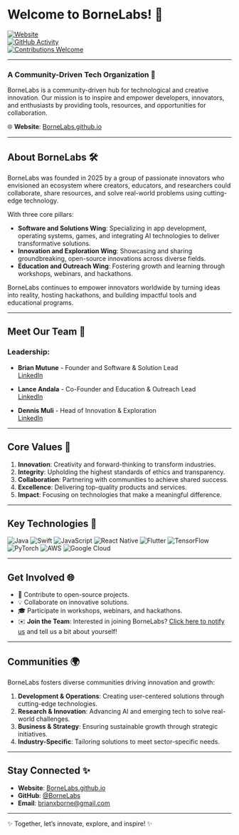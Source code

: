 # **Welcome to BorneLabs!** 🚀


[![Website](https://img.shields.io/badge/Website-Visit%20Here-blue)](https://bornelabs.github.io)  
[![GitHub Activity](https://img.shields.io/github/last-commit/BorneLabs/bornelabs.github.io)](https://github.com/BorneLabs)  
[![Contributions Welcome](https://img.shields.io/badge/Contributions-Welcome-brightgreen)](https://github.com/BorneLabs)  

---

### **A Community-Driven Tech Organization** 🤝  
BorneLabs is a community-driven hub for technological and creative innovation. Our mission is to inspire and empower developers, innovators, and enthusiasts by providing tools, resources, and opportunities for collaboration.

🌐 **Website**: [BorneLabs.github.io](https://bornelabs.github.io)

---

## **About BorneLabs** 🛠️

BorneLabs was founded in 2025 by a group of passionate innovators who envisioned an ecosystem where creators, educators, and researchers could collaborate, share resources, and solve real-world problems using cutting-edge technology. 

With three core pillars:

- **Software and Solutions Wing**: Specializing in app development, operating systems, games, and integrating AI technologies to deliver transformative solutions.
- **Innovation and Exploration Wing**: Showcasing and sharing groundbreaking, open-source innovations across diverse fields.
- **Education and Outreach Wing**: Fostering growth and learning through workshops, webinars, and hackathons.

BorneLabs continues to empower innovators worldwide by turning ideas into reality, hosting hackathons, and building impactful tools and educational programs.

---

## **Meet Our Team** 👥

### Leadership:

- **Brian Mutune** - Founder and Software & Solution Lead  
  [LinkedIn](https://www.linkedin.com/in/brian-mutune/)  

- **Lance Andala** - Co-Founder and Education & Outreach Lead  
  [LinkedIn](https://www.linkedin.com/in/lance-andala-75303b281/)  

- **Dennis Muli** - Head of Innovation & Exploration  
  [LinkedIn](https://www.linkedin.com/in/dennis-muli-31720633a/)  

---

## **Core Values** 🌟

1. **Innovation**: Creativity and forward-thinking to transform industries.
2. **Integrity**: Upholding the highest standards of ethics and transparency.
3. **Collaboration**: Partnering with communities to achieve shared success.
4. **Excellence**: Delivering top-quality products and services.
5. **Impact**: Focusing on technologies that make a meaningful difference.

---

## **Key Technologies** 🔧

![Java](https://img.shields.io/badge/Code-Java-007396?style=for-the-badge&logo=java&logoColor=white)
![Swift](https://img.shields.io/badge/Code-Swift-FA7343?style=for-the-badge&logo=swift&logoColor=white)
![JavaScript](https://img.shields.io/badge/Code-JavaScript-F7DF1E?style=for-the-badge&logo=javascript&logoColor=black)
![React Native](https://img.shields.io/badge/Framework-React%20Native-61DAFB?style=for-the-badge&logo=react&logoColor=black)
![Flutter](https://img.shields.io/badge/Framework-Flutter-02569B?style=for-the-badge&logo=flutter&logoColor=white)
![TensorFlow](https://img.shields.io/badge/AI-TensorFlow-FF6F00?style=for-the-badge&logo=tensorflow&logoColor=white)
![PyTorch](https://img.shields.io/badge/AI-PyTorch-EE4C2C?style=for-the-badge&logo=pytorch&logoColor=white)
![AWS](https://img.shields.io/badge/Cloud-AWS-232F3E?style=for-the-badge&logo=amazon-aws&logoColor=white)
![Google Cloud](https://img.shields.io/badge/Cloud-Google%20Cloud-4285F4?style=for-the-badge&logo=google-cloud&logoColor=white)

---

## **Get Involved** 🌐

- 🌱 Contribute to open-source projects.
- 💡 Collaborate on innovative solutions.
- 🎓 Participate in workshops, webinars, and hackathons.
- ✉️ **Join the Team**: Interested in joining BorneLabs? [Click here to notify us](mailto:brianxborne@gmail.com?subject=Join%20BorneLabs%20Team&body=Hello,%20I%20am%20interested%20in%20joining%20the%20team.%20Please%20let%20me%20know%20the%20next%20steps!) and tell us a bit about yourself!

---

## **Communities** 🌍

BorneLabs fosters diverse communities driving innovation and growth:

1. **Development & Operations**: Creating user-centered solutions through cutting-edge technologies.
2. **Research & Innovation**: Advancing AI and emerging tech to solve real-world challenges.
3. **Business & Strategy**: Ensuring sustainable growth through strategic initiatives.
4. **Industry-Specific**: Tailoring solutions to meet sector-specific needs.

---

## **Stay Connected** ✨

- **Website**: [BorneLabs.github.io](https://bornelabs.github.io)
- **GitHub**: [@BorneLabs](https://github.com/BorneLabs)
- **Email**: [brianxborne@gmail.com](mailto:brianxborne@gmail.com)

---

✨ Together, let’s innovate, explore, and inspire! ✨

